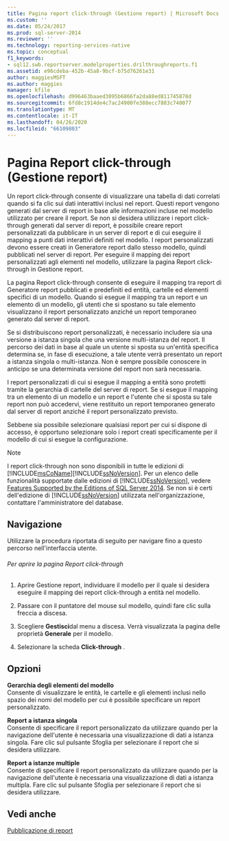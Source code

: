 ```yaml
---
title: Pagina report click-through (Gestione report) | Microsoft Docs
ms.custom: ''
ms.date: 05/24/2017
ms.prod: sql-server-2014
ms.reviewer: ''
ms.technology: reporting-services-native
ms.topic: conceptual
f1_keywords:
- sql12.swb.reportserver.modelproperties.drilthroughreports.f1
ms.assetid: e96cdeba-452b-45a8-9bcf-b75d76261e31
author: maggiesMSFT
ms.author: maggies
manager: kfile
ms.openlocfilehash: d996463baaed3095b6866fa2da88ed811745878d
ms.sourcegitcommit: 6fd8c1914de4c7ac24900fe388ecc7883c740077
ms.translationtype: MT
ms.contentlocale: it-IT
ms.lasthandoff: 04/26/2020
ms.locfileid: "66109803"
---
```

# <a name="clickthrough-reports-page-report-manager"></a>Pagina Report click-through (Gestione report)
  Un report click-through consente di visualizzare una tabella di dati correlati quando si fa clic sui dati interattivi inclusi nel report. Questi report vengono generati dal server di report in base alle informazioni incluse nel modello utilizzato per creare il report. Se non si desidera utilizzare i report click-through generati dal server di report, è possibile creare report personalizzati da pubblicare in un server di report e di cui eseguire il mapping a punti dati interattivi definiti nel modello. I report personalizzati devono essere creati in Generatore report dallo stesso modello, quindi pubblicati nel server di report. Per eseguire il mapping dei report personalizzati agli elementi nel modello, utilizzare la pagina Report click-through in Gestione report.  
  
 La pagina Report click-through consente di eseguire il mapping tra report di Generatore report pubblicati e predefiniti ed entità, cartelle ed elementi specifici di un modello. Quando si esegue il mapping tra un report e un elemento di un modello, gli utenti che si spostano su tale elemento visualizzano il report personalizzato anziché un report temporaneo generato dal server di report.  
  
 Se si distribuiscono report personalizzati, è necessario includere sia una versione a istanza singola che una versione multi-istanza del report. Il percorso dei dati in base al quale un utente si sposta su un'entità specifica determina se, in fase di esecuzione, a tale utente verrà presentato un report a istanza singola o multi-istanza. Non è sempre possibile conoscere in anticipo se una determinata versione del report non sarà necessaria.  
  
 I report personalizzati di cui si esegue il mapping a entità sono protetti tramite la gerarchia di cartelle del server di report. Se si esegue il mapping tra un elemento di un modello e un report e l'utente che si sposta su tale report non può accedervi, viene restituito un report temporaneo generato dal server di report anziché il report personalizzato previsto.  
  
 Sebbene sia possibile selezionare qualsiasi report per cui si dispone di accesso, è opportuno selezionare solo i report creati specificamente per il modello di cui si esegue la configurazione.  
  
> [!NOTE]  
>  I report click-through non sono disponibili in tutte le edizioni di [!INCLUDE[msCoName](../includes/msconame-md.md)][!INCLUDE[ssNoVersion](../includes/ssnoversion-md.md)]. Per un elenco delle funzionalità supportate dalle edizioni di [!INCLUDE[ssNoVersion](../includes/ssnoversion-md.md)], vedere [Features Supported by the Editions of SQL Server 2014](../../2014/getting-started/features-supported-by-the-editions-of-sql-server-2014.md). Se non si è certi dell'edizione di [!INCLUDE[ssNoVersion](../includes/ssnoversion-md.md)] utilizzata nell'organizzazione, contattare l'amministratore del database.  
  
## <a name="navigation"></a>Navigazione  
 Utilizzare la procedura riportata di seguito per navigare fino a questo percorso nell'interfaccia utente.  
  
###### <a name="to-open-the-clickthrough-reports-page"></a>Per aprire la pagina Report click-through  
  
1.  Aprire Gestione report, individuare il modello per il quale si desidera eseguire il mapping dei report click-through a entità nel modello.  
  
2.  Passare con il puntatore del mouse sul modello, quindi fare clic sulla freccia a discesa.  
  
3.  Scegliere **Gestisci**dal menu a discesa. Verrà visualizzata la pagina delle proprietà **Generale** per il modello.  
  
4.  Selezionare la scheda **Click-through** .  
  
## <a name="options"></a>Opzioni  
 **Gerarchia degli elementi del modello**  
 Consente di visualizzare le entità, le cartelle e gli elementi inclusi nello spazio dei nomi del modello per cui è possibile specificare un report personalizzato.  
  
 **Report a istanza singola**  
 Consente di specificare il report personalizzato da utilizzare quando per la navigazione dell'utente è necessaria una visualizzazione di dati a istanza singola. Fare clic sul pulsante Sfoglia per selezionare il report che si desidera utilizzare.  
  
 **Report a istanze multiple**  
 Consente di specificare il report personalizzato da utilizzare quando per la navigazione dell'utente è necessaria una visualizzazione di dati a istanza multipla. Fare clic sul pulsante Sfoglia per selezionare il report che si desidera utilizzare.  
  
## <a name="see-also"></a>Vedi anche  
 [Pubblicazione di report](../../2014/reporting-services/publish-reports.md)  
  
  
